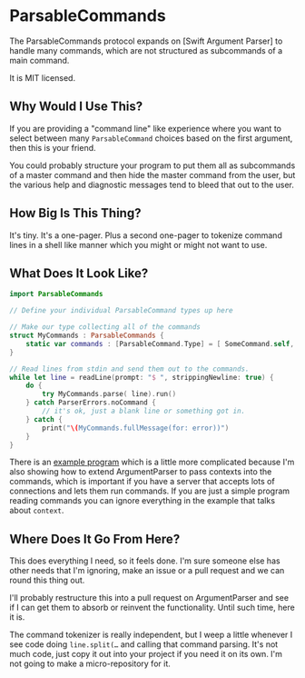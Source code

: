 # ParsableCommands

The ParsableCommands protocol expands on [Swift Argument Parser] to handle many 
commands, which are not structured as subcommands of a main command.

It is MIT licensed.

## Why Would I Use This?

If you are providing a "command line" like experience where you want to select between
many `ParsableCommand` choices based on the first argument, then this is your friend.

You could probably structure your program to put them all as subcommands of a master
command and then hide the master command from the user, but the various help and 
diagnostic messages tend to bleed that out to the user.

## How Big Is This Thing?

It's tiny. It's a one-pager. Plus a second one-pager to tokenize command lines in a shell like manner which you might or might not want to use.

## What Does It Look Like?

```swift
import ParsableCommands

// Define your individual ParsableCommand types up here

// Make our type collecting all of the commands
struct MyCommands : ParsableCommands {
    static var commands : [ParsableCommand.Type] = [ SomeCommand.self, SomeOtherCommand.self ] // ...
}

// Read lines from stdin and send them out to the commands.
while let line = readLine(prompt: "$ ", strippingNewline: true) {
    do {
        try MyCommands.parse( line).run()
    } catch ParserErrors.noCommand {
        // it's ok, just a blank line or something got in.
    } catch {
        print("\(MyCommands.fullMessage(for: error))")
    }
}
```

There is an [example program](https://github.com/jimstudt/ParsableCommands/blob/main/Sources/Example/main.swift) 
which is a little more complicated because I'm also showing how to extend ArgumentParser to pass contexts into the 
commands, which is important if you have a server that accepts lots of connections and lets them run commands.
If you are just a simple program reading commands you can ignore everything in the example that talks about `context`.

## Where Does It Go From Here?

This does everything I need, so it feels done. I'm sure someone else has other needs that I'm ignoring, make an issue 
or a pull request and we can round this thing out.

I'll probably restructure this into a pull request on ArgumentParser and see if I can get them to absorb or reinvent the 
functionality. Until such time, here it is.

The command tokenizer is really independent, but I weep a little whenever I see code doing `line.split(…` and calling
that command parsing. It's not much code, just copy it out into your project if you need it on its own. I'm not going to
make a micro-repository for it.

